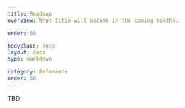 ```yaml
---
title: Roadmap
overview: What Istio will become in the coming months.

order: 60

bodyclass: docs
layout: docs
type: markdown

category: Reference
order: 60
---
```


TBD

